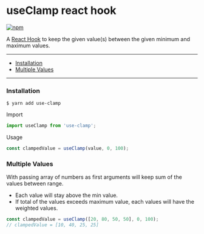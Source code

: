 # useClamp react hook

<a href="https://www.npmjs.com/package/use-clamp"><img alt="npm" src="https://img.shields.io/npm/v/use-clamp.svg"></a>

A <a href="https://reactjs.org/docs/hooks-intro.html">React Hook</a> to keep the given value(s) between the given minimum and maximum values.

<hr />

- <a href="#installation">Installation</a> <br/>
- <a href="#multiple-values">Multiple Values</a>

<hr/>

### Installation
```
$ yarn add use-clamp
```

Import
```js
import useClamp from 'use-clamp';
```

Usage
```js
const clampedValue = useClamp(value, 0, 100);
```

### Multiple Values
With passing array of numbers as first arguments will keep sum of the values between range.

 - Each value will stay above the min value.
 - If total of the values exceeds maximum value, each values will have the weighted values.

```js
const clampedValue = useClamp([20, 80, 50, 50], 0, 100);
// clampedValue = [10, 40, 25, 25]
```
